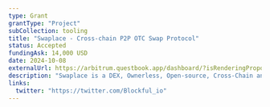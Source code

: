 ```yaml
---
type: Grant
grantType: "Project"
subCollection: tooling
title: "Swaplace - Cross-chain P2P OTC Swap Protocol"
status: Accepted
fundingAsk: 14,000 USD
date: 2024-10-08
externalUrl: https://arbitrum.questbook.app/dashboard/?isRenderingProposalBody=true&role=community&grantId=0x706bc8efecb6002f00a052fe5688d0eb89ea45f4&chainId=10&proposalId=0x486
description: "Swaplace is a DEX, Ownerless, Open-source, Cross-Chain and Feeless environment for Swaps and OTC market."
links:
  twitter: "https://twitter.com/Blockful_io"
---
```

